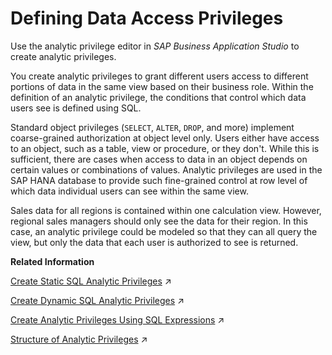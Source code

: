 <!-- loioacd770361d4945daaa2dfc701a1b308d -->

# Defining Data Access Privileges

Use the analytic privilege editor in *SAP Business Application Studio* to create analytic privileges.

You create analytic privileges to grant different users access to different portions of data in the same view based on their business role. Within the definition of an analytic privilege, the conditions that control which data users see is defined using SQL.

Standard object privileges \(`SELECT`, `ALTER`, `DROP`, and more\) implement coarse-grained authorization at object level only. Users either have access to an object, such as a table, view or procedure, or they don't. While this is sufficient, there are cases when access to data in an object depends on certain values or combinations of values. Analytic privileges are used in the SAP HANA database to provide such fine-grained control at row level of which data individual users can see within the same view.



Sales data for all regions is contained within one calculation view. However, regional sales managers should only see the data for their region. In this case, an analytic privilege could be modeled so that they can all query the view, but only the data that each user is authorized to see is returned.

**Related Information**  


[Create Static SQL Analytic Privileges](https://help.sap.com/viewer/460112ecd20e42c0a647979434b32412/2022_3_QRC/en-US/55aebdcf8d564412834f75b03c127a22.html "For static SQL analytic privileges, attribute columns in views can be used to define fixed restrictions on data access. These restrictions are defined in the analytic privilege editor at design time.") :arrow_upper_right:

[Create Dynamic SQL Analytic Privileges](https://help.sap.com/viewer/460112ecd20e42c0a647979434b32412/2022_3_QRC/en-US/2408cd1bef564284b8aaea7d8c267010.html "Dynamic SQL analytic privileges determine the filter condition string to restrict data access at runtime. You use the analytic privilege editor to define the dynamic SQL analytic privilege.") :arrow_upper_right:

[Create Analytic Privileges Using SQL Expressions](https://help.sap.com/viewer/460112ecd20e42c0a647979434b32412/2022_3_QRC/en-US/1716378df3334e4db8f5668fc6fbbae9.html "The analytic privilege editor provides you the flexibility to create SQL based analytic privileges using the familiar SQL environment. You can create both static and dynamic SQL analytic privileges by writing relevant SQL expressions.") :arrow_upper_right:

[Structure of Analytic Privileges](https://help.sap.com/viewer/460112ecd20e42c0a647979434b32412/2022_3_QRC/en-US/349f423ce2154e3e9b39ed525d46aa94.html "An analytic privilege consists of a set of restrictions against which user access to a particular calculation view or SQL view is verified. These restrictions are specified as filter conditions that are fully SQL based.") :arrow_upper_right:

